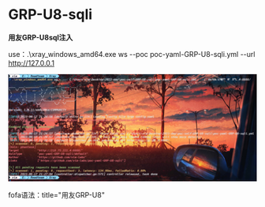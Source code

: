 # GRP-U8-sqli

**用友GRP-U8sql注入**

use：.\xray_windows_amd64.exe ws --poc poc-yaml-GRP-U8-sqli.yml --url http://127.0.0.1

![image-20230617212745607](https://github.com/via-labs/poc-yaml-GRP-U8-sqli/blob/main/Snipaste_2023-06-17_21-40-09.png)



fofa语法：title="用友GRP-U8"

